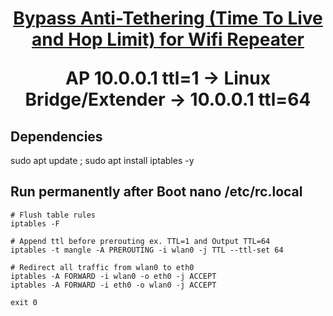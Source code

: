 <h1 align="center"> <summary>
      
   [Bypass Anti-Tethering (Time To Live and Hop Limit) for Wifi Repeater](https://github.com/xiv3r/anti-tethering-bypasser)
   
AP 10.0.0.1 ttl=1 -> Linux Bridge/Extender -> 10.0.0.1 ttl=64
</summary> </h1>

## Dependencies 

sudo apt update ; sudo apt install iptables -y

## Run permanently after Boot nano /etc/rc.local
```
# Flush table rules
iptables -F

# Append ttl before prerouting ex. TTL=1 and Output TTL=64
iptables -t mangle -A PREROUTING -i wlan0 -j TTL --ttl-set 64

# Redirect all traffic from wlan0 to eth0
iptables -A FORWARD -i wlan0 -o eth0 -j ACCEPT
iptables -A FORWARD -i eth0 -o wlan0 -j ACCEPT

exit 0
```
